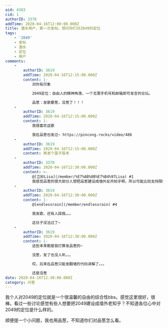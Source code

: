 ```yaml
---
aid: 4383
cid: 1
authorID: 3378
addTime: 2020-04-16T12:00:00.000Z
title: 潜水用户，第一次发帖，想问你们对2049的定位
tags:
    - '2049'
    - 发帖
    - 潜水
    - 定位
    - 用户
comments:
    -
        authorID: 3619
        addTime: 2020-04-16T12:15:00.000Z
        content: |-
            对你有印象

            2049定位：自由人的精神角落，一个无需手机号和邮箱即可发言的论坛。

            品葱：发歌要葱，没葱了！！！
    -
        authorID: 3619
        addTime: 2020-04-16T12:15:00.000Z
        content: |-
            我很喜欢这歌

            我在品葱也发过~ https://pincong.rocks/video/486
    -
        authorID: 3619
        addTime: 2020-04-16T12:15:00.000Z
        content: 再发个笛子版本
    -
        authorID: 3378
        addTime: 2020-04-16T12:30:00.000Z
        content: >-
            @[立紗Lisa](/member/%E7%AB%8B%E7%B4%97Lisa) #1
            我感觉品葱的很大部分人想把品葱建设成墙外反共知乎啊，所以可能比较支持限制发帖，哈哈。
    -
        authorID: 3619
        addTime: 2020-04-16T12:30:00.000Z
        content: |-
            @[endlessrain](/member/endlessrain) #4

            我发歌，还有人踩我。。。

            这日子没法过了~
    -
        authorID: 3619
        addTime: 2020-04-16T12:30:00.000Z
        content: |-
            这些本来都是我打算发品葱的~

            没葱，发了也没人听。。。

            哎，后来在品葱只能发翻墙的代码讲解了。。。

            还是没葱
date: 2020-04-16T12:30:00.000Z
category: 问答
---
```


我个人对2049的定位就是一个很温馨的自由的综合性bbs。感觉这里很好，很棒。看过一些讨论感觉有些人想要把2049建设成墙外老知乎？不知道各位心中对2049的定位是什么样的。

顺便提一个小问题，我也用品葱，不知道你们对品葱怎么看。
